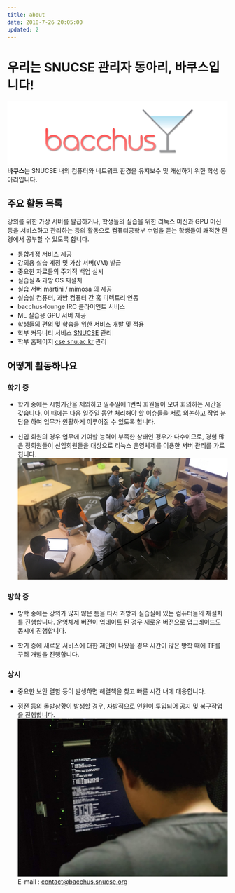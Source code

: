 ```yaml
---
title: about
date: 2018-7-26 20:05:00
updated: 2
---
```

# 우리는 SNUCSE 관리자 동아리, 바쿠스입니다!

![Logo](bacchus.png)
**바쿠스**는 SNUCSE 내의 컴퓨터와 네트워크 환경을 유지보수 및 개선하기 위한 학생 동아리입니다.

 ## 주요 활동 목록
 강의를 위한 가상 서버를 발급하거나, 학생들의 실습을 위한 리눅스 머신과 GPU 머신 등을 서비스하고 관리하는 등의 활동으로 컴퓨터공학부 수업을 듣는 학생들이 쾌적한 환경에서 공부할 수 있도록 합니다.

* 통합계정 서비스 제공
* 강의용 실습 계정 및 가상 서버(VM) 발급
* 중요한 자료들의 주기적 백업 실시 
* 실습실 & 과방 OS 재설치
* 실습 서버 martini / mimosa 의 제공
* 실습실 컴퓨터, 과방 컴퓨터 간 홈 디렉토리 연동
* bacchus-lounge IRC 클라이언트 서비스
* ML 실습용 GPU 서버 제공
* 학생들의 편의 및 학습을 위한 서비스 개발 및 적용
* 학부 커뮤니티 서비스 [SNUCSE](https://www.snucse.org) 관리
* 학부 홈페이지 [cse.snu.ac.kr](https://cse.snu.ac.kr) 관리


## 어떻게 활동하나요

### 학기 중
* 학기 중에는 시험기간을 제외하고 일주일에 1번씩 회원들이 모여 회의하는 시간을 갖습니다. 이 때에는 다음 일주일 동안 처리해야 할 이슈들을 서로 의논하고 작업 분담을 하여 업무가 원활하게 이루어질 수 있도록 합니다.

* 신입 회원의 경우 업무에 기여할 능력이 부족한 상태인 경우가 다수이므로, 경험 많은 정회원들이 신입회원들을 대상으로 리눅스 운영체제를 이용한 서버 관리를 가르칩니다.
![Meeting](meeting.png)

### 방학 중
* 방학 중에는 강의가 많지 않은 틈을 타서 과방과 실습실에 있는 컴퓨터들의 재설치를 진행합니다. 운영체제 버전이 업데이트 된 경우 새로운 버전으로 업그레이드도 동시에 진행합니다.

* 학기 중에 새로운 서비스에 대한 제안이 나왔을 경우 시간이 많은 방학 때에 TF를 꾸려 개발을 진행합니다.

### 상시
* 중요한 보안 결함 등이 발생하면 해결책을 찾고 빠른 시간 내에 대응합니다.

* 정전 등의 돌발상황이 발생할 경우, 자발적으로 인원이 투입되어 공지 및 복구작업을 진행합니다.
![Working](working.jpg)
E-mail : contact@bacchus.snucse.org
